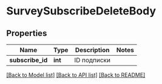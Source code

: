 # SurveySubscribeDeleteBody

## Properties
Name | Type | Description | Notes
------------ | ------------- | ------------- | -------------
**subscribe_id** | **int** | ID подписки | 

[[Back to Model list]](../README.md#documentation-for-models) [[Back to API list]](../README.md#documentation-for-api-endpoints) [[Back to README]](../README.md)


